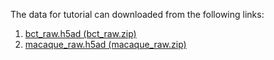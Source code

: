 The data for tutorial can downloaded from the following links:

1. [bct_raw.h5ad (bct_raw.zip)](https://github.com/eleozzr/scDML_reproduce/tree/main/data_used)
2. [macaque_raw.h5ad (macaque_raw.zip)](https://github.com/eleozzr/scDML_reproduce/tree/main/data_used)




